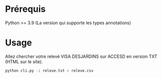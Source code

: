 # Prérequis

Python >= 3.9 (La version qui supporte les types annotations) 

# Usage

Allez chercher votre relevé VISA DESJARDINS sur ACCESD en version TXT (HTML sur le site).


```sh 
python cli.py -i releve.txt > releve.csv
```
